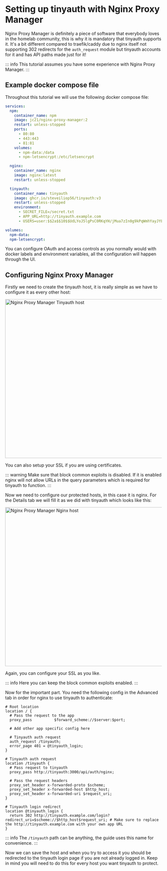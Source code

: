 # Setting up tinyauth with Nginx Proxy Manager

Nginx Proxy Manager is definitely a piece of software that everybody loves in the homelab community, this is why it is mandatory that tinyauth supports it. It's a bit different compared to traefik/caddy due to nginx itself not supporting 302 redirects for the `auth_request` module but tinyauth accounts for it and has API paths made just for it!

::: info
This tutorial assumes you have some experience with Nginx Proxy Manager.
:::

## Example docker compose file

Throughout this tutorial we will use the following docker compose file:

```yaml
services:
  npm:
    container_name: npm
    image: jc21/nginx-proxy-manager:2
    restart: unless-stopped
    ports:
      - 80:80
      - 443:443
      - 81:81
    volumes:
      - npm-data:/data
      - npm-letsencrypt:/etc/letsencrypt

  nginx:
    container_name: nginx
    image: nginx:latest
    restart: unless-stopped

  tinyauth:
    container_name: tinyauth
    image: ghcr.io/steveiliop56/tinyauth:v3
    restart: unless-stopped
    environment:
      - SECRET_FILE=/secret.txt
      - APP_URL=http://tinyauth.example.com
      - USERS=user:$$2a$$10$$UdLYoJ5lgPsC0RKqYH/jMua7zIn0g9kPqWmhYayJYLaZQ/FTmH2/u # user:password

volumes:
  npm-data:
  npm-letsencrypt:
```

You can configure OAuth and access controls as you normally would with docker labels and environment variables, all the configuration will happen through the UI.

## Configuring Nginx Proxy Manager

Firstly we need to create the tinyauth host, it is really simple as we have to configure it as every other host:

<img src="/screenshots/npm-tinyauth.png" alt="Nginx Proxy Manager Tinyauth host" width="512">

You can also setup your SSL if you are using certificates.

::: warning
Make sure that block common exploits is disabled. If it is enabled nginx will not allow URLs in the query parameters which is required for tinyauth to function.
:::

Now we need to configure our protected hosts, in this case it is nginx. For the Details tab we will fill it as we did with tinyauth which looks like this:

<img src="/screenshots/npm-nginx.png" alt="Nginx Proxy Manager Nginx host" width="512">

Again, you can configure your SSL as you like.

::: info
Here you can keep the block common exploits enabled.
:::

Now for the important part. You need the following config in the Advanced tab in order for nginx to use tinyauth to authenticate:

```shell
# Root location
location / {
  # Pass the request to the app
  proxy_pass          $forward_scheme://$server:$port;

  # Add other app specific config here

  # Tinyauth auth request
  auth_request /tinyauth;
  error_page 401 = @tinyauth_login;
}

# Tinyauth auth request
location /tinyauth {
  # Pass request to tinyauth
  proxy_pass http://tinyauth:3000/api/auth/nginx;

  # Pass the request headers
  proxy_set_header x-forwarded-proto $scheme;
  proxy_set_header x-forwarded-host $http_host;
  proxy_set_header x-forwarded-uri $request_uri;
}

# Tinyauth login redirect
location @tinyauth_login {
  return 302 http://tinyauth.example.com/login?redirect_uri=$scheme://$http_host$request_uri; # Make sure to replace the http://tinyauth.example.com with your own app URL
}
```

::: info
The `/tinyauth` path can be anything, the guide uses this name for convenience.
:::

Now we can save the host and when you try to access it you should be redirected to the tinyauth login page if you are not already logged in. Keep in mind you will need to do this for every host you want tinyauth to protect.

